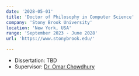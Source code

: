 ```yaml
---
date: '2028-05-01'
title: 'Doctor of Philosophy in Computer Science'
company: 'Stony Brook University'
location: 'New York, USA'
range: 'September 2023 - June 2028'
url: 'https://www.stonybrook.edu/'

---
```


- Dissertation: TBD
- Supervisor: <a href='https://www3.cs.stonybrook.edu/~omar/'>Dr. Omar Chowdhury</a>